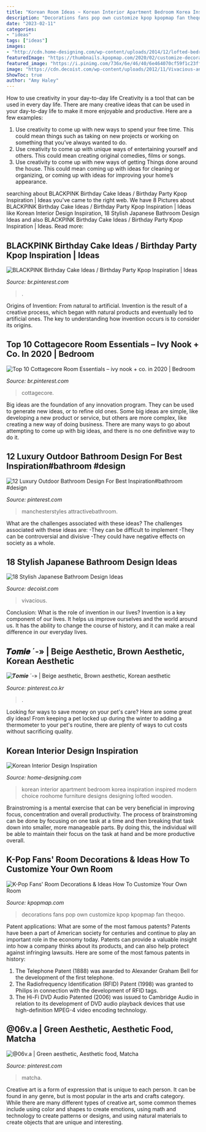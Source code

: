 ```yaml
---
title: "Korean Room Ideas ~ Korean Interior Apartment Bedroom Korea Inspiration Inspired Modern Choice Roohome Furniture Designs Designing Lofted Wooden"
description: "Decorations fans pop own customize kpop kpopmap fan theqoo"
date: "2023-02-11"
categories:
- "ideas"
tags: ["ideas"]
images:
- "http://cdn.home-designing.com/wp-content/uploads/2014/12/lofted-bedroom-ideas.jpg"
featuredImage: "https://thumbnails.kpopmap.com/2020/02/customize-decorations-kpop-goods-room-fan-12-780.jpg"
featured_image: "https://i.pinimg.com/736x/6e/46/40/6e464070cf59f1c23ffa98ce9e8f9e36.jpg"
image: "https://cdn.decoist.com/wp-content/uploads/2012/11/Vivacious-and-breathtaking-Japanese-bathroom-with-dazzling-details.jpg"
ShowToc: true
author: "Amy Haley"
---
```



How to use creativity in your day-to-day life
Creativity is a tool that can be used in every day life. There are many creative ideas that can be used in your day-to-day life to make it more enjoyable and productive. Here are a few examples: 
1. Use creativity to come up with new ways to spend your free time. This could mean things such as taking on new projects or working on something that you’ve always wanted to do. 
2. Use creativity to come up with unique ways of entertaining yourself and others. This could mean creating original comedies, films or songs. 
3. Use creativity to come up with new ways of getting Things done around the house. This could mean coming up with ideas for cleaning or organizing, or coming up with ideas for improving your home’s appearance.

	

		
searching about BLACKPINK Birthday Cake Ideas / Birthday Party Kpop Inspiration | Ideas you've came to the right web. We have 8 Pictures about BLACKPINK Birthday Cake Ideas / Birthday Party Kpop Inspiration | Ideas like Korean Interior Design Inspiration, 18 Stylish Japanese Bathroom Design Ideas and also BLACKPINK Birthday Cake Ideas / Birthday Party Kpop Inspiration | Ideas. Read more:
		
    
## BLACKPINK Birthday Cake Ideas / Birthday Party Kpop Inspiration | Ideas

<img loading=lazy src="https://i.pinimg.com/736x/6e/46/40/6e464070cf59f1c23ffa98ce9e8f9e36.jpg" onerror="this.onerror=null;this.src='https://tse4.mm.bing.net/th?id=OIP.fJstfm2k6lCb_ASntsNj1AHaHS&amp;pid=15.1';" alt="BLACKPINK Birthday Cake Ideas / Birthday Party Kpop Inspiration | Ideas">

_Source: br.pinterest.com_

>. 

	

Origins of Invention: From natural to artificial.
Invention is the result of a creative process, which began with natural products and eventually led to artificial ones. The key to understanding how invention occurs is to consider its origins.

    
## Top 10 Cottagecore Room Essentials – Ivy Nook + Co. In 2020 | Bedroom

<img loading=lazy src="https://i.pinimg.com/736x/8f/a8/15/8fa815e222a93c9cdcf69f0cf206523d.jpg" onerror="this.onerror=null;this.src='https://tse2.mm.bing.net/th?id=OIP.bEqnBGz5Z6ijzG7skCH1gwHaJP&amp;pid=15.1';" alt="Top 10 Cottagecore Room Essentials – ivy nook + co. in 2020 | Bedroom">

_Source: br.pinterest.com_

>cottagecore. 

	

Big ideas are the foundation of any innovation program. They can be used to generate new ideas, or to refine old ones. Some big ideas are simple, like developing a new product or service, but others are more complex, like creating a new way of doing business. There are many ways to go about attempting to come up with big ideas, and there is no one definitive way to do it.

    
## 12 Luxury Outdoor Bathroom Design For Best Inspiration#bathroom #design

<img loading=lazy src="https://i.pinimg.com/736x/0a/a2/bb/0aa2bb16e8ff1ab816c34a26af3dea24.jpg" onerror="this.onerror=null;this.src='https://tse3.mm.bing.net/th?id=OIP.gtJ78WNmGiMn04pXbUHQ7gHaEr&amp;pid=15.1';" alt="12 Luxury Outdoor Bathroom Design For Best Inspiration#bathroom #design">

_Source: pinterest.com_

>manchesterstyles attractivebathroom. 

	

What are the challenges associated with these ideas?
The challenges associated with these ideas are: 
-They can be difficult to implement
-They can be controversial and divisive
-They could have negative effects on society as a whole.

    
## 18 Stylish Japanese Bathroom Design Ideas

<img loading=lazy src="https://cdn.decoist.com/wp-content/uploads/2012/11/Vivacious-and-breathtaking-Japanese-bathroom-with-dazzling-details.jpg" onerror="this.onerror=null;this.src='https://tse3.mm.bing.net/th?id=OIP.w0IWt6KcRZnGOjmYJKe8NwHaFO&amp;pid=15.1';" alt="18 Stylish Japanese Bathroom Design Ideas">

_Source: decoist.com_

>vivacious. 

	

Conclusion: What is the role of invention in our lives?
Invention is a key component of our lives. It helps us improve ourselves and the world around us. It has the ability to change the course of history, and it can make a real difference in our everyday lives.

    
## 𝑻𝒐𝒎𝒊𝒆 ´-» | Beige Aesthetic, Brown Aesthetic, Korean Aesthetic

<img loading=lazy src="https://i.pinimg.com/736x/af/bb/45/afbb45fa90100d765aa2bffc7e9bf9d7.jpg" onerror="this.onerror=null;this.src='https://tse4.mm.bing.net/th?id=OIP.ByZfi4Pk29y-G5yhkQD9qQHaHa&amp;pid=15.1';" alt="𝑻𝒐𝒎𝒊𝒆 ´-» | Beige aesthetic, Brown aesthetic, Korean aesthetic">

_Source: pinterest.co.kr_

>. 

	

Looking for ways to save money on your pet's care? Here are some great diy ideas! From keeping a pet locked up during the winter to adding a thermometer to your pet's routine, there are plenty of ways to cut costs without sacrificing quality.

    
## Korean Interior Design Inspiration

<img loading=lazy src="http://cdn.home-designing.com/wp-content/uploads/2014/12/lofted-bedroom-ideas.jpg" onerror="this.onerror=null;this.src='https://tse4.mm.bing.net/th?id=OIP.SPrO-zxjqCVl_o1D3H2W7QHaE6&amp;pid=15.1';" alt="Korean Interior Design Inspiration">

_Source: home-designing.com_

>korean interior apartment bedroom korea inspiration inspired modern choice roohome furniture designs designing lofted wooden. 

	

Brainstroming is a mental exercise that can be very beneficial in improving focus, concentration and overall productivity. The process of brainstroming can be done by focusing on one task at a time and then breaking that task down into smaller, more manageable parts. By doing this, the individual will be able to maintain their focus on the task at hand and be more productive overall.

    
## K-Pop Fans&#039; Room Decorations &amp; Ideas How To Customize Your Own Room

<img loading=lazy src="https://thumbnails.kpopmap.com/2020/02/customize-decorations-kpop-goods-room-fan-12-780.jpg" onerror="this.onerror=null;this.src='https://tse1.mm.bing.net/th?id=OIP.KLTpjM8FSriiqByl4oh0GQHaJ4&amp;pid=15.1';" alt="K-Pop Fans&#039; Room Decorations &amp; Ideas How To Customize Your Own Room">

_Source: kpopmap.com_

>decorations fans pop own customize kpop kpopmap fan theqoo. 

	

Patent applications: What are some of the most famous patents?
Patents have been a part of American society for centuries and continue to play an important role in the economy today. Patents can provide a valuable insight into how a company thinks about its products, and can also help protect against infringing lawsuits. Here are some of the most famous patents in history: 
1. The Telephone Patent (1888) was awarded to Alexander Graham Bell for the development of the first telephone. 
2. The Radiofrequency Identification (RFID) Patent (1998) was granted to Philips in connection with the development of RFID tags. 
3. The Hi-Fi DVD Audio Patented (2006) was issued to Cambridge Audio in relation to its development of DVD audio playback devices that use high-definition MPEG-4 video encoding technology. 

    
## @06v.a | Green Aesthetic, Aesthetic Food, Matcha

<img loading=lazy src="https://i.pinimg.com/736x/09/4f/b1/094fb1b86126864b73befdbeda7b414b.jpg" onerror="this.onerror=null;this.src='https://tse2.mm.bing.net/th?id=OIP.BiM2YCi7WyU-NUWLno1HjgHaHH&amp;pid=15.1';" alt="@06v.a | Green aesthetic, Aesthetic food, Matcha">

_Source: pinterest.com_

>matcha. 

	

Creative art is a form of expression that is unique to each person. It can be found in any genre, but is most popular in the arts and crafts category. While there are many different types of creative art, some common themes include using color and shapes to create emotions, using math and technology to create patterns or designs, and using natural materials to create objects that are unique and interesting.

